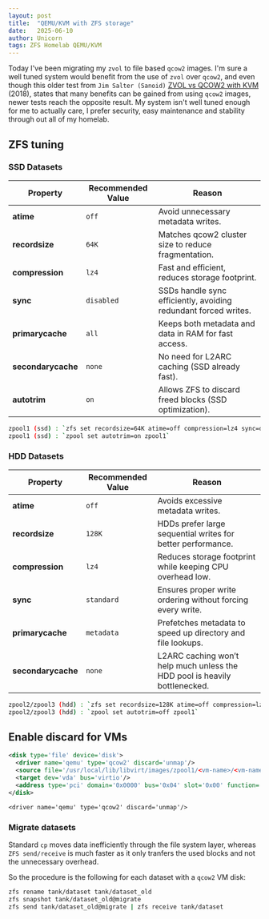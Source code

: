 ```yaml
---
layout: post
title:  "QEMU/KVM with ZFS storage"
date:   2025-06-10
author: Unicorn
tags: ZFS Homelab QEMU/KVM
---
```


Today I've been migrating my `zvol` to file based `qcow2` images. I'm sure a well tuned system would benefit from the use of `zvol` over `qcow2`,
and even though this older test from `Jim Salter (Sanoid)` [ZVOL vs QCOW2 with KVM](https://jrs-s.net/2018/03/13/zvol-vs-qcow2-with-kvm/) (2018),
states that many benefits can be gained from using `qcow2` images, newer tests reach the opposite result. My system isn't well tuned enough for me to actually care,
I prefer security, easy maintenance and stability through out all of my homelab.


## ZFS tuning

### SSD Datasets

| Property            | Recommended Value | Reason |
|---------------------|------------------|--------|
| **atime**          | `off`            | Avoid unnecessary metadata writes. |
| **recordsize**      | `64K`            | Matches qcow2 cluster size to reduce fragmentation. |
| **compression**     | `lz4`            | Fast and efficient, reduces storage footprint. |
| **sync**           | `disabled`        | SSDs handle sync efficiently, avoiding redundant forced writes. |
| **primarycache**    | `all`            | Keeps both metadata and data in RAM for fast access. |
| **secondarycache**  | `none`           | No need for L2ARC caching (SSD already fast). |
| **autotrim**       | `on`             | Allows ZFS to discard freed blocks (SSD optimization). |

```bash
zpool1 (ssd) : `zfs set recordsize=64K atime=off compression=lz4 sync=disabled primarycache=all zpool1`
zpool1 (ssd) : `zpool set autotrim=on zpool1`
```

### HDD Datasets

| Property            | Recommended Value | Reason |
|---------------------|------------------|--------|
| **atime**          | `off`            | Avoids excessive metadata writes. |
| **recordsize**      | `128K`           | HDDs prefer large sequential writes for better performance. |
| **compression**     | `lz4`            | Reduces storage footprint while keeping CPU overhead low. |
| **sync**           | `standard`        | Ensures proper write ordering without forcing every write. |
| **primarycache**    | `metadata`       | Prefetches metadata to speed up directory and file lookups. |
| **secondarycache**  | `none`           | L2ARC caching won’t help much unless the HDD pool is heavily bottlenecked. |

```bash
zpool2/zpool3 (hdd) : `zfs set recordsize=128K atime=off compression=lz4 sync=standard primarycache=metadata secondarycache=none zpool2`
zpool2/zpool3 (hdd) : `zpool set autotrim=off zpool1`
```
## Enable discard for VMs

```xml
<disk type='file' device='disk'>
  <driver name='qemu' type='qcow2' discard='unmap'/>
  <source file='/usr/local/lib/libvirt/images/zpool1/<vm-name>/<vm-name>.qcow2'/>
  <target dev='vda' bus='virtio'/>
  <address type='pci' domain='0x0000' bus='0x04' slot='0x00' function='0x0'/>
</disk>
```

`<driver name='qemu' type='qcow2' discard='unmap'/>`

### Migrate datasets

Standard `cp` moves data inefficiently through the file system layer, whereas `ZFS send/receive` is much faster as it only tranfers the used blocks and not the unnecessary overhead.

So the procedure is the following for each dataset with a `qcow2` VM disk:

```bash
zfs rename tank/dataset tank/dataset_old
zfs snapshot tank/dataset_old@migrate
zfs send tank/dataset_old@migrate | zfs receive tank/dataset
```

